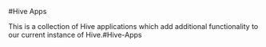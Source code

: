 #Hive Apps

This is a collection of Hive applications which add additional functionality to our current instance of Hive.#Hive-Apps
